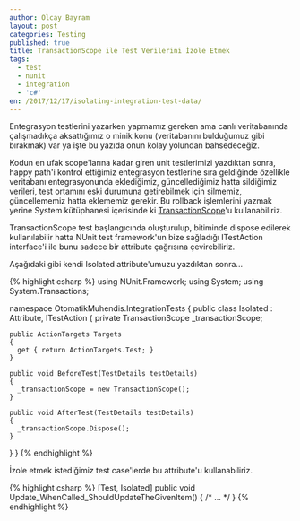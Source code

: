 ```yaml
---
author: Olcay Bayram
layout: post
categories: Testing
published: true
title: TransactionScope ile Test Verilerini İzole Etmek
tags:
  - test
  - nunit
  - integration
  - 'c#'
en: /2017/12/17/isolating-integration-test-data/
---
```

Entegrasyon testlerini yazarken yapmamız gereken ama canlı veritabanında çalışmadıkça aksattığımız o minik konu (veritabanını bulduğumuz gibi bırakmak) var ya işte bu yazıda onun kolay yolundan bahsedeceğiz.

Kodun en ufak scope'larına kadar giren unit testlerimizi yazdıktan sonra, happy path'i kontrol ettiğimiz entegrasyon testlerine sıra geldiğinde özellikle veritabanı entegrasyonunda eklediğimiz, güncellediğimiz hatta sildiğimiz verileri, test ortamını eski durumuna getirebilmek için silmemiz, güncellememiz hatta eklememiz gerekir. Bu rollback işlemlerini yazmak yerine System kütüphanesi içerisinde ki [TransactionScope](https://msdn.microsoft.com/tr-tr/library/system.transactions.transactionscope(v=vs.110).aspx)'u kullanabiliriz.

<!--more-->

TransactionScope test başlangıcında oluşturulup, bitiminde dispose edilerek kullanılabilir hatta NUnit test framework'un bize sağladığı ITestAction interface'i ile bunu sadece bir attribute çağrısına çevirebiliriz.

Aşağıdaki gibi kendi Isolated attribute'umuzu yazdıktan sonra...

{% highlight csharp %}
using NUnit.Framework;
using System;
using System.Transactions;

namespace OtomatikMuhendis.IntegrationTests
{
  public class Isolated : Attribute, ITestAction
  {
    private TransactionScope _transactionScope;

    public ActionTargets Targets
    {
      get { return ActionTargets.Test; }
    }

    public void BeforeTest(TestDetails testDetails)
    {
      _transactionScope = new TransactionScope();
    }

    public void AfterTest(TestDetails testDetails)
    {
      _transactionScope.Dispose();
    }
  }
}
{% endhighlight %}

İzole etmek istediğimiz test case'lerde bu attribute'u kullanabiliriz.

{% highlight csharp %}
[Test, Isolated]
public void Update_WhenCalled_ShouldUpdateTheGivenItem()
{ /* ... */ }
{% endhighlight %}
